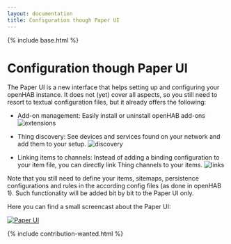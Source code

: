 ```yaml
---
layout: documentation
title: Configuration though Paper UI
---
```


{% include base.html %}

# Configuration though Paper UI

The Paper UI is a new interface that helps setting up and configuring your openHAB instance.
It does not (yet) cover all aspects, so you still need to resort to textual configuration files, but it already offers the following:

-   Add-on management:
    Easily install or uninstall openHAB add-ons
    ![extensions](images/paperui1.png)

-   Thing discovery:
    See devices and services found on your network and add them to your setup.
    ![discovery](images/paperui2.png)

-   Linking items to channels:
    Instead of adding a binding configuration to your item file, you can directly link Thing channels to your items.
    ![links](images/paperui3.png)

Note that you still need to define your items, sitemaps, persistence configurations and rules in the according config files (as done in openHAB 1). Such functionality will be added bit by bit to the Paper UI only.

Here you can find a small screencast about the Paper UI:

[![Paper UI](http://img.youtube.com/vi/MV2a5qwtmRE/0.jpg)](http://www.youtube.com/watch?v=MV2a5qwtmRE)

{% include contribution-wanted.html %}
